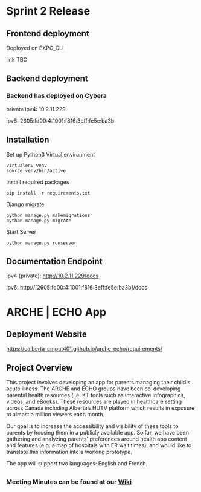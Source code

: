 # Sprint 2 Release
## Frontend deployment

Deployed on EXPO_CLI


link TBC

## Backend deployment
### Backend has deployed on Cybera
private ipv4: 10.2.11.229

ipv6: 2605:fd00:4:1001:f816:3eff:fe5e:ba3b

## Installation 

Set up Python3 Virtual environment 

```
virtualenv venv
source venv/bin/active
```

Install required packages

```
pip install -r requirements.txt
```

Django migrate

```
python manage.py makemigrations
python manage.py migrate
```

Start Server

```
python manage.py runserver
```


## Documentation Endpoint
ipv4 (private): http://10.2.11.229/docs

ipv6: http://[2605:fd00:4:1001:f816:3eff:fe5e:ba3b]/docs


# ARCHE | ECHO App

## Deployment Website
https://ualberta-cmput401.github.io/arche-echo/requirements/

## Project Overview

This project involves developing an app for parents managing their child's acute illness. The ARCHE and ECHO groups have been co-developing parental health resources (i.e. KT tools such as interactive infographics, videos, and eBooks). These resources are played in healthcare setting across Canada including Alberta’s HUTV platform which results in exposure to almost a million viewers each month.

Our goal is to increase the accessibility and visibility of these tools to parents by housing them in a publicly available app. So far, we have been gathering and analyzing parents' preferences around health app content and features (e.g. a map of hospitals with ER wait times), and would like to translate this information into a working prototype.

The app will support two languages: English and French.
##
### Meeting Minutes can be found at our [Wiki](https://github.com/UAlberta-CMPUT401/arche-echo/wiki)

